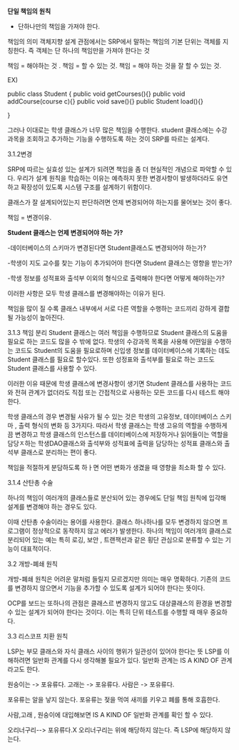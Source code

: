 **단일 책임의 원칙**
- 단하나만의 책임을 가져야 한다.

책임의 의미
객체지향 설계 관점에서는 SRP에서 말하는 책임의 기본 단위는 객체를 지칭한다.
즉 객체는 단 하나의 책임만을 가져야 한다는 것

책임 = 해야하는 것 .
책임 = 할 수 있는 것.
책임 = 해야 하는 것을 잘 할 수 있는 것.

EX)

public class Student {
 public void getCourses(){}
 public void addCourse(course c){}
  public void save(){}
   public Student load(){}
    
}

그러나 이대로는 학생 클래스가 너무 많은 책임을 수행한다.
student 클래스에는 수강과목을 조회하고 추가하는 기능을 수행하도록 하는 것이
SRP를 따르는 설계다.




3.1.2변경

SRP에 따르는 실효성 있는 설계가 되려면 책임을 좀 더 현실적인 개념으로 파악할 수 있다.
우리가 설계 원칙을 학습하는 이유는 예측하지 못한 변경사항이 발생하더라도 유연하고 
확장성이 있도록 시스템 구조를 설계하기 위함이다.

클래스가 잘 설계되어있는지 판단하려면 언제 변경되어야 하는지를
물어보는 것이 좋다.

책임 = 변경이유.

__Student 클래스는 언제 변경되어야 하는 가?__ 

-데이터베이스의 스키마가 변경된다면 Student클래스도 변경되어야 하는가?

-학생이 지도 교수를 찾는 기능이 추가되어야 한다면 Student 클래스는 영향을 받는가?

-학생 정보를 성적표와 출석부 이외의 형식으로 출력해야 한다면 어떻게 해야하는가?

이러한 사항은 모두 학생 클래스를 변경해야하는 이유가 된다.

책임을 많이 질 수록 클래스 내부에서 서로 다른 역할을 수행하는 코드끼리 강하게
결합될 가능성이 높아진다. 


3.1.3 책임 분리
Student 클래스는 여러 책임을 수행하므로 Student 클래스의 도움을 필요로 하는 코드도 많을 수 밖에 없다.
학생의 수강과목 목록을 사용해 어떤일을 수행하는 코드도 Student의 도움을 필요로하며
신입생 정보를 데이터베이스에 기록하는 데도 Student 클래스를  필요로 할수있다. 
또한 성정표와 출석부를 필요로 하는 코드도 Student 클래스를 사용할 수 있다.

이러한 이유 때문에 학생 클래스에 변경사항이 생기면 Student 클래스를 사용하는
코드와 전혀 관계가 없더라도 직접 또는 간접적으로 사용하는 모든 코드를 다시 
테스트 해야 한다.

학생 클래스의 경우 변경될 사유가 될 수 있는 것은 학생의 고유정보, 
데이터베이스 스키마 , 출력 형식의 변화 등 3가지다. 
따라서 학생 클래스는 학생 고유의 역할을 수행하게 끔 변경하고 학생 클래스의
인스턴스를 데이터베이스에 저장하거나 읽어들이는 역할을 담당ㅈ하는 학생DAO클래스와
출석부와 성적표에 출력을 담당하는 성적표 클래스와 출석부 클래스로 분리하는
편이 좋다.

책임을 적절하게 분담하도록 하ㅏ면 어떤 변화가 생겼을 때 영향을 최소화 할 수 있다.

3.1.4 산탄총 수술

하나의 책임이 여러개의 클래스들로 분산되어 있는 경우에도 단일 책임 원칙에 입각해
설계를 변경해야 하는 경우도 있다.

이때 산탄총 수술이라는 용어를 사용한다.
클래스 하나하나를 모두 변경하지 않으면 프로그램이 정상적으로 동작하지 않고
에러가 발생한다. 하나의 책임이 여러개의 클래스로 분리되어 있는 예는 
특히 로깅, 보안 , 트랜잭션과 같은 횡단 관심으로 분류할 수 있는 기능이 대표적이다.


3.2 개방-폐쇄 원칙

개방-폐쇄 원칙은 어려운 말처럼 들릴지 모르겠지만 의미는 매우 명확하다.
기존의 코드를 변경하지 않으면서 기능을 추가할 수 있도록 설계가 되어야 한다는
뜻이다.

OCP를 보드는 또하나의 관점은 클래스르 변경하지 않고도 대상클래스의 환경을
변경할 수 있는 설계가 되어야 한다는 것이다. 
이는 특히 단위 테스트를 수행할 때 매우 중요하다.

3.3 리스코프 치환 원칙

LSP는 부모 클래스와 자식 클래스 사이의 행위가 일관성이 있어야 한다는 뜻
LSP를 이해하려면 일반화 관계를 다시 생각해볼 필요가 있다.
일반화 관계는 IS A KIND OF 관계라고도 한다.

원숭이는 -> 포유류다.
고래는 -> 포유류다.
사람은 -> 포유류다.

포유류는 알을 낳지 않는다.
포유류는 젖을 먹여 새끼를 키우고 폐를 통해 호흡한다.

사람,고래 , 원숭이에 대입해보면 IS A KIND OF 일반화 관계를 확인 할 수 있다.

오리너구리--> 포유류다.X 
오리너구리는 위에 해당하지 않는다. 즉 
LSP에 해당하지 않는다. 


